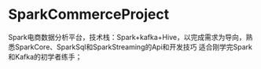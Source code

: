 # SparkCommerceProject
Spark电商数据分析平台，技术栈：Spark+kafka+Hive，以完成需求为导向，熟悉SparkCore、SparkSql和SparkStreaming的Api和开发技巧
适合刚学完Spark和Kafka的初学者练手；


